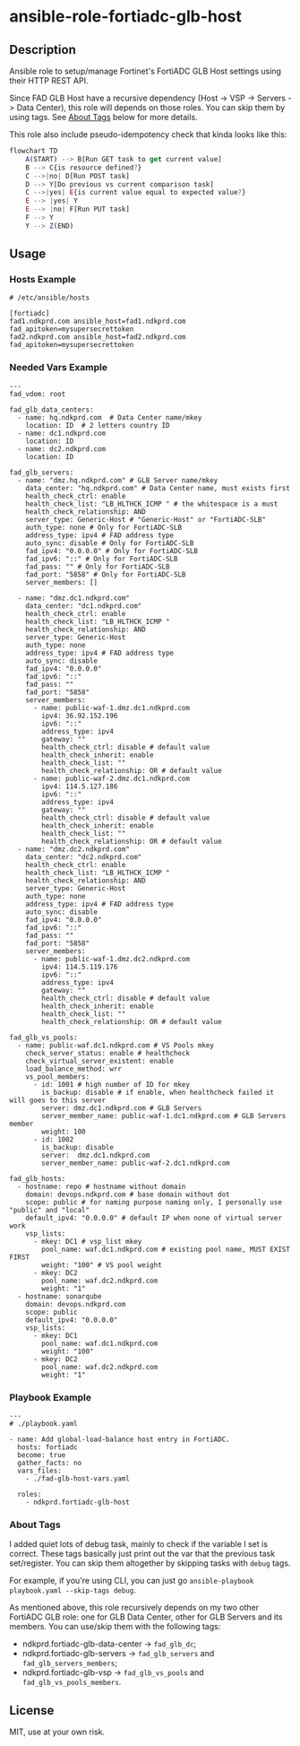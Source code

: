 # ansible-role-fortiadc-glb-host

## Description

Ansible role to setup/manage Fortinet's FortiADC GLB Host settings using their HTTP REST API.

Since FAD GLB Host have a recursive dependency (Host -> VSP -> Servers -> Data Center), this role will depends on those roles. You can skip them by using tags. See [About Tags](#about-tags) below for more details. 

This role also include pseudo-idempotency check that kinda looks like this:

```mermaid.js
flowchart TD
	A(START) --> B[Run GET task to get current value]
	B --> C{is resource defined?}
	C -->|no| D[Run POST task]
	D --> Y[Do previous vs current comparison task]
	C -->|yes| E{is current value equal to expected value?}
	E --> |yes| Y
	E --> |no| F[Run PUT task]
	F --> Y
	Y --> Z(END)
```

## Usage

### Hosts Example

```
# /etc/ansible/hosts

[fortiadc]
fad1.ndkprd.com ansible_host=fad1.ndkprd.com fad_apitoken=mysupersecrettoken
fad2.ndkprd.com ansible_host=fad2.ndkprd.com fad_apitoken=mysupersecrettoken
```

### Needed Vars Example

```
---
fad_vdom: root

fad_glb_data_centers:
  - name: hq.ndkprd.com  # Data Center name/mkey
    location: ID  # 2 letters country ID
  - name: dc1.ndkprd.com    
    location: ID     
  - name: dc2.ndkprd.com
    location: ID

fad_glb_servers:
  - name: "dmz.hq.ndkprd.com" # GLB Server name/mkey
    data_center: "hq.ndkprd.com" # Data Center name, must exists first
    health_check_ctrl: enable
    health_check_list: "LB_HLTHCK_ICMP " # the whitespace is a must
    health_check_relationship: AND      
    server_type: Generic-Host # "Generic-Host" or "FortiADC-SLB"
    auth_type: none # Only for FortiADC-SLB
    address_type: ipv4 # FAD address type
    auto_sync: disable # Only for FortiADC-SLB
    fad_ipv4: "0.0.0.0" # Only for FortiADC-SLB
    fad_ipv6: "::" # Only for FortiADC-SLB
    fad_pass: "" # Only for FortiADC-SLB
    fad_port: "5858" # Only for FortiADC-SLB
    server_members: []

  - name: "dmz.dc1.ndkprd.com"
    data_center: "dc1.ndkprd.com"
    health_check_ctrl: enable
    health_check_list: "LB_HLTHCK_ICMP "
    health_check_relationship: AND
    server_type: Generic-Host
    auth_type: none
    address_type: ipv4 # FAD address type
    auto_sync: disable
    fad_ipv4: "0.0.0.0"
    fad_ipv6: "::"
    fad_pass: ""
    fad_port: "5858"
    server_members:
      - name: public-waf-1.dmz.dc1.ndkprd.com
        ipv4: 36.92.152.196
        ipv6: "::"
        address_type: ipv4
        gateway: ""
        health_check_ctrl: disable # default value
        health_check_inherit: enable
        health_check_list: ""
        health_check_relationship: OR # default value
      - name: public-waf-2.dmz.dc1.ndkprd.com
        ipv4: 114.5.127.186
        ipv6: "::"
        address_type: ipv4
        gateway: ""
        health_check_ctrl: disable # default value
        health_check_inherit: enable
        health_check_list: ""
        health_check_relationship: OR # default value
  - name: "dmz.dc2.ndkprd.com"
    data_center: "dc2.ndkprd.com"
    health_check_ctrl: enable
    health_check_list: "LB_HLTHCK_ICMP "
    health_check_relationship: AND
    server_type: Generic-Host
    auth_type: none
    address_type: ipv4 # FAD address type
    auto_sync: disable
    fad_ipv4: "0.0.0.0"
    fad_ipv6: "::"
    fad_pass: ""
    fad_port: "5858"
    server_members:
      - name: public-waf-1.dmz.dc2.ndkprd.com
        ipv4: 114.5.119.176
        ipv6: "::"
        address_type: ipv4
        gateway: ""
        health_check_ctrl: disable # default value
        health_check_inherit: enable
        health_check_list: ""
        health_check_relationship: OR # default value

fad_glb_vs_pools:
  - name: public-waf.dc1.ndkprd.com # VS Pools mkey
    check_server_status: enable # healthcheck
    check_virtual_server_existent: enable
    load_balance_method: wrr
    vs_pool_members:
      - id: 1001 # high number of ID for mkey
        is_backup: disable # if enable, when healthcheck failed it will goes to this server
        server: dmz.dc1.ndkprd.com # GLB Servers
        server_member_name: public-waf-1.dc1.ndkprd.com # GLB Servers member
        weight: 100
      - id: 1002
        is_backup: disable
        server:  dmz.dc1.ndkprd.com
        server_member_name: public-waf-2.dc1.ndkprd.com

fad_glb_hosts:
  - hostname: repo # hostname without domain
    domain: devops.ndkprd.com # base domain without dot
    scope: public # for naming purpose naming only, I personally use "public" and "local"
    default_ipv4: "0.0.0.0" # default IP when none of virtual server work
    vsp_lists:
      - mkey: DC1 # vsp_list mkey
        pool_name: waf.dc1.ndkprd.com # existing pool name, MUST EXIST FIRST
        weight: "100" # VS pool weight
      - mkey: DC2
        pool_name: waf.dc2.ndkprd.com
        weight: "1"
  - hostname: sonarqube
    domain: devops.ndkprd.com
    scope: public
    default_ipv4: "0.0.0.0"
    vsp_lists:
      - mkey: DC1
        pool_name: waf.dc1.ndkprd.com
        weight: "100"
      - mkey: DC2
        pool_name: waf.dc2.ndkprd.com
        weight: "1"

```

### Playbook Example

```
---
# ./playbook.yaml

- name: Add global-load-balance host entry in FortiADC.      
  hosts: fortiadc
  become: true
  gather_facts: no
  vars_files:
    - ./fad-glb-host-vars.yaml

  roles:
    - ndkprd.fortiadc-glb-host
```

### About Tags

I added quiet lots of debug task, mainly to check if the variable I set is correct. These tags basically just print out the var that the previous task set/register. You can skip them altogether by skipping tasks with `debug` tags.

For example, if you're using CLI, you can just go `ansible-playbook playbook.yaml --skip-tags debug`.

As mentioned above, this role recursively depends on my two other FortiADC GLB role: one for GLB Data Center, other for GLB Servers and its members. You can use/skip them with the following tags:

- ndkprd.fortiadc-glb-data-center -> `fad_glb_dc`;
- ndkprd.fortiadc-glb-servers -> `fad_glb_servers` and `fad_glb_servers_members`;
- ndkprd.fortiadc-glb-vsp -> `fad_glb_vs_pools` and `fad_glb_vs_pools_members`.

## License

MIT, use at your own risk.